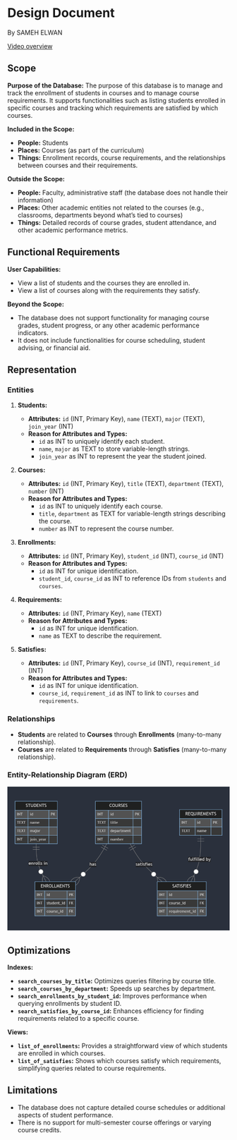 # Design Document

By SAMEH ELWAN

[Video overview](https://youtu.be/VK9Zm07rDog)

## Scope

**Purpose of the Database:**
The purpose of this database is to manage and track the enrollment of students in courses and to manage course requirements. It supports functionalities such as listing students enrolled in specific courses and tracking which requirements are satisfied by which courses.

**Included in the Scope:**
- **People:** Students
- **Places:** Courses (as part of the curriculum)
- **Things:** Enrollment records, course requirements, and the relationships between courses and their requirements.

**Outside the Scope:**
- **People:** Faculty, administrative staff (the database does not handle their information)
- **Places:** Other academic entities not related to the courses (e.g., classrooms, departments beyond what’s tied to courses)
- **Things:** Detailed records of course grades, student attendance, and other academic performance metrics.

## Functional Requirements

**User Capabilities:**
- View a list of students and the courses they are enrolled in.
- View a list of courses along with the requirements they satisfy.

**Beyond the Scope:**
- The database does not support functionality for managing course grades, student progress, or any other academic performance indicators.
- It does not include functionalities for course scheduling, student advising, or financial aid.

## Representation

### Entities
1. **Students:**
   - **Attributes:** `id` (INT, Primary Key), `name` (TEXT), `major` (TEXT), `join_year` (INT)
   - **Reason for Attributes and Types:**
     - `id` as INT to uniquely identify each student.
     - `name`, `major` as TEXT to store variable-length strings.
     - `join_year` as INT to represent the year the student joined.

2. **Courses:**
   - **Attributes:** `id` (INT, Primary Key), `title` (TEXT), `department` (TEXT), `number` (INT)
   - **Reason for Attributes and Types:**
     - `id` as INT to uniquely identify each course.
     - `title`, `department` as TEXT for variable-length strings describing the course.
     - `number` as INT to represent the course number.

3. **Enrollments:**
   - **Attributes:** `id` (INT, Primary Key), `student_id` (INT), `course_id` (INT)
   - **Reason for Attributes and Types:**
     - `id` as INT for unique identification.
     - `student_id`, `course_id` as INT to reference IDs from `students` and `courses`.

4. **Requirements:**
   - **Attributes:** `id` (INT, Primary Key), `name` (TEXT)
   - **Reason for Attributes and Types:**
     - `id` as INT for unique identification.
     - `name` as TEXT to describe the requirement.

5. **Satisfies:**
   - **Attributes:** `id` (INT, Primary Key), `course_id` (INT), `requirement_id` (INT)
   - **Reason for Attributes and Types:**
     - `id` as INT for unique identification.
     - `course_id`, `requirement_id` as INT to link to `courses` and `requirements`.

### Relationships

- **Students** are related to **Courses** through **Enrollments** (many-to-many relationship).
- **Courses** are related to **Requirements** through **Satisfies** (many-to-many relationship).
### Entity-Relationship Diagram (ERD)
![test](Diagram.png)
## Optimizations

**Indexes:**
- **`search_courses_by_title`:** Optimizes queries filtering by course title.
- **`search_courses_by_department`:** Speeds up searches by department.
- **`search_enrollments_by_student_id`:** Improves performance when querying enrollments by student ID.
- **`search_satisfies_by_course_id`:** Enhances efficiency for finding requirements related to a specific course.

**Views:**
- **`list_of_enrollments`:** Provides a straightforward view of which students are enrolled in which courses.
- **`list_of_satisfies`:** Shows which courses satisfy which requirements, simplifying queries related to course requirements.


## Limitations
- The database does not capture detailed course schedules or additional aspects of student performance.
- There is no support for multi-semester course offerings or varying course credits.
